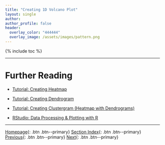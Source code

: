 ```yaml
---
title: "Creating 1D Volcano Plot"
layout: single
author:
author_profile: false
header:
  overlay_color: "444444"
  overlay_image: /assets/images/pattern.png
---
```


{% include toc %}









___
# Further Reading
* [Tutorial: Creating Heatmap](08-plotly-tutorial-heatmap-plot)
* [Tutorial: Creating Dendrogram](09-plotly-tutorial-dendrogram-plot)
* [Tutorial: Creating Clustergram (Heatmap with Dendrograms)](10-plotly-tutorial-clustergram-plot)

* [RStudio: Data Processing & Plotting with R](../03-R/01-graphing-with-rstudio)


___

[Homepage](../../../index.md){: .btn  .btn--primary}
[Section Index](../../00-DataVisualization-LandingPage){: .btn  .btn--primary}
[Previous](06-plotly-tutorial-scatter-plot){: .btn  .btn--primary}
[Next](08-plotly-tutorial-heatmap-plot){: .btn  .btn--primary}
